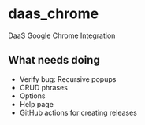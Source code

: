 # daas_chrome

DaaS Google Chrome Integration

## What needs doing

- Verify bug: Recursive popups
- CRUD phrases
- Options
- Help page
- GitHub actions for creating releases

